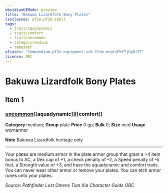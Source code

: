 ```yaml
---
obsidianUIMode: preview
title: "Bakuwa Lizardfolk Bony Plates"
cssclasses: pf2e,pf2e-spell
tags:
  - trait/aquadynamic
  - trait/comfort
  - trait/uncommon
  - category/medium
  - remaster
aliases: "Compendium.pf2e.equipment-srd.Item.mrgtvEbYTjGpOi7F"
license: ORC
---
```

# Bakuwa Lizardfolk Bony Plates
## Item 1
### [uncommon](uncommon "Uncommon Rarity Trait")[[aquadynamic]][[comfort]]

**Category** medium; **Group** plate
**Price** 0 gp; 
**Bulk** 0; **Size** med
**Usage** wornarmor

**Note** Bakuwa Lizardfolk heritage only

* * *

Your plates are medium armor in the plate armor group that grant a +4 item bonus to AC, a Dex cap of +1, a check penalty of –2, a Speed penalty of –5 feet, a Strength value of +3, and have the aquadynamic and comfort traits. You can never wear other armor or remove your plates. You can etch armor runes onto your plates.

*Source: Pathfinder Lost Omens Tian Xia Character Guide*
*ORC*